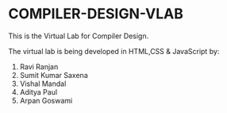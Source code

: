 # COMPILER-DESIGN-VLAB
This is the Virtual Lab for Compiler Design. 

The virtual lab is being developed in HTML,CSS & JavaScript by:
1. Ravi Ranjan
2. Sumit Kumar Saxena
3. Vishal Mandal
4. Aditya Paul
5. Arpan Goswami
